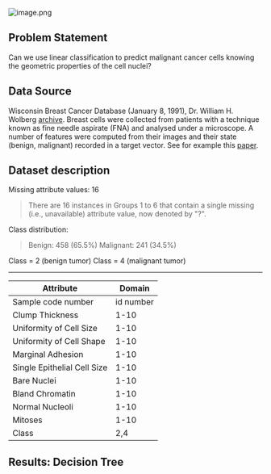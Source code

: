 ![image.png](attachment:image.png)

## Problem Statement
Can we use linear classification to predict malignant cancer cells knowing the geometric properties of the cell nuclei?

## Data Source
Wisconsin Breast Cancer Database (January 8, 1991), Dr. William H. Wolberg [archive](https://archive.ics.uci.edu/ml/datasets/Breast+Cancer+Wisconsin+(Diagnostic)). Breast cells were collected from patients with a technique known as fine needle aspirate (FNA) and analysed under a microscope. A number of features were computed from their images and their state (benign, malignant) recorded in a target vector. See for example this [paper](file:///Users/lorismarini/Downloads/94-10.pdf).

## Dataset description

Missing attribute values: 16

   > There are 16 instances in Groups 1 to 6 that contain a single missing
   (i.e., unavailable) attribute value, now denoted by "?".  

Class distribution:

   > Benign: 458 (65.5%)
     Malignant: 241 (34.5%)

Class = 2 (benign tumor)
Class = 4 (malignant tumor)

-- -----------------------------------------

| Attribute | Domain |
|---|-----|
| Sample code number | id number  |
| Clump Thickness | 1-10 |
| Uniformity of Cell Size  | 1-10 |
| Uniformity of Cell Shape  | 1-10 |
| Marginal Adhesion  | 1-10 |
| Single Epithelial Cell Size | 1-10 |
| Bare Nuclei | 1-10 |
| Bland Chromatin | 1-10 |
| Normal Nucleoli | 1-10 |
| Mitoses | 1-10 |
| Class | 2,4 |

## Results: Decision Tree
